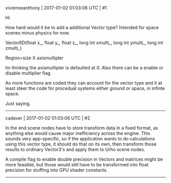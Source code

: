 vivienneanthony | 2017-01-02 01:03:06 UTC | #1

Hi

How hard would it be to add a additional Vector type? Intended for space scenes minus physics for now.

Vector6D(float x_, float y_, float z_, long int xmulti_, long int ymulti_, long int zmulti_)

Region=size X axismultipler

Im thinking the axismultipler is defaulted at 0. Also there can be a enable or disable multiplier flag.

As more functions are coded they can account for the vector type and it at least steer the code for procedual systems either ground or space, in infinte space.

Just saying.

-------------------------

cadaver | 2017-01-02 01:03:06 UTC | #2

In the end scene nodes have to store transform data in a fixed format, as anything else would cause major inefficiency across the engine. This sounds very app-specific, so if the application wants to do calculations using this vector type, it should do that on its own, then transform those results to ordinary Vector3's and apply them to Urho scene nodes.

A compile flag to enable double precision in Vectors and matrices might be more feasible, but those would still have to be transformed into float precision for stuffing into GPU shader constants.

-------------------------

